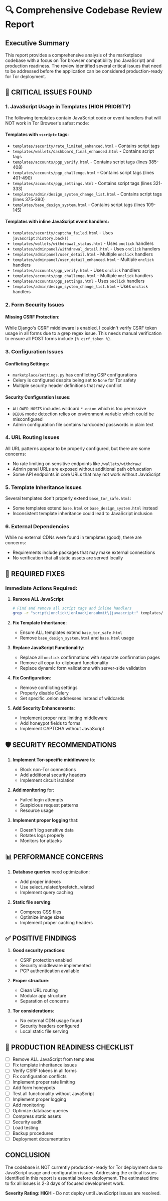 # 🔍 Comprehensive Codebase Review Report

## Executive Summary

This report provides a comprehensive analysis of the marketplace codebase with a focus on Tor browser compatibility (no JavaScript) and production readiness. The review identified several critical issues that need to be addressed before the application can be considered production-ready for Tor deployment.

## 🚨 CRITICAL ISSUES FOUND

### 1. JavaScript Usage in Templates (HIGH PRIORITY)

The following templates contain JavaScript code or event handlers that will NOT work in Tor Browser's safest mode:

#### Templates with `<script>` tags:
- `templates/security/rate_limited_enhanced.html` - Contains script tags
- `templates/wallets/dashboard_final_enhanced.html` - Contains script tags
- `templates/accounts/pgp_verify.html` - Contains script tags (lines 385-408)
- `templates/accounts/pgp_challenge.html` - Contains script tags (lines 401-490)
- `templates/accounts/pgp_settings.html` - Contains script tags (lines 321-333)
- `templates/admin/design_system_change_list.html` - Contains script tags (lines 375-390)
- `templates/base_design_system.html` - Contains script tags (lines 109-145)

#### Templates with inline JavaScript event handlers:
- `templates/security/captcha_failed.html` - Uses `javascript:history.back()`
- `templates/wallets/withdrawal_status.html` - Uses `onclick` handlers
- `templates/adminpanel/withdrawal_detail.html` - Uses `onclick` handlers
- `templates/adminpanel/user_detail.html` - Multiple `onclick` handlers
- `templates/adminpanel/user_detail_enhanced.html` - Multiple `onclick` handlers
- `templates/accounts/pgp_verify.html` - Uses `onclick` handlers
- `templates/accounts/pgp_challenge.html` - Multiple `onclick` handlers
- `templates/accounts/pgp_settings.html` - Uses `onclick` handlers
- `templates/admin/design_system_change_list.html` - Uses `onclick` handlers

### 2. Form Security Issues

#### Missing CSRF Protection:
While Django's CSRF middleware is enabled, I couldn't verify CSRF token usage in all forms due to a grep regex issue. This needs manual verification to ensure all POST forms include `{% csrf_token %}`.

### 3. Configuration Issues

#### Conflicting Settings:
- `marketplace/settings.py` has conflicting CSP configurations
- Celery is configured despite being set to `None` for Tor safety
- Multiple security header definitions that may conflict

#### Security Configuration Issues:
- `ALLOWED_HOSTS` includes wildcard `*.onion` which is too permissive
- `DEBUG` mode detection relies on environment variable which could be misconfigured
- Admin configuration file contains hardcoded passwords in plain text

### 4. URL Routing Issues

All URL patterns appear to be properly configured, but there are some concerns:
- No rate limiting on sensitive endpoints like `/wallets/withdraw/`
- Admin panel URLs are exposed without additional path obfuscation
- Some API endpoints in core URLs that may not work without JavaScript

### 5. Template Inheritance Issues

Several templates don't properly extend `base_tor_safe.html`:
- Some templates extend `base.html` or `base_design_system.html` instead
- Inconsistent template inheritance could lead to JavaScript inclusion

### 6. External Dependencies

While no external CDNs were found in templates (good), there are concerns:
- Requirements include packages that may make external connections
- No verification that all static assets are served locally

## 🔧 REQUIRED FIXES

### Immediate Actions Required:

1. **Remove ALL JavaScript**:
   ```bash
   # Find and remove all script tags and inline handlers
   grep -r "script\|onclick\|onload\|onsubmit\|javascript:" templates/
   ```

2. **Fix Template Inheritance**:
   - Ensure ALL templates extend `base_tor_safe.html`
   - Remove `base_design_system.html` and `base.html` usage

3. **Replace JavaScript Functionality**:
   - Replace all `onclick` confirmations with separate confirmation pages
   - Remove all copy-to-clipboard functionality
   - Replace dynamic form validations with server-side validation

4. **Fix Configuration**:
   - Remove conflicting settings
   - Properly disable Celery
   - Set specific .onion addresses instead of wildcards

5. **Add Security Enhancements**:
   - Implement proper rate limiting middleware
   - Add honeypot fields to forms
   - Implement CAPTCHA without JavaScript

## 🛡️ SECURITY RECOMMENDATIONS

1. **Implement Tor-specific middleware** to:
   - Block non-Tor connections
   - Add additional security headers
   - Implement circuit isolation

2. **Add monitoring** for:
   - Failed login attempts
   - Suspicious request patterns
   - Resource usage

3. **Implement proper logging** that:
   - Doesn't log sensitive data
   - Rotates logs properly
   - Monitors for attacks

## 📊 PERFORMANCE CONCERNS

1. **Database queries** need optimization:
   - Add proper indexes
   - Use select_related/prefetch_related
   - Implement query caching

2. **Static file serving**:
   - Compress CSS files
   - Optimize image sizes
   - Implement proper caching headers

## ✅ POSITIVE FINDINGS

1. **Good security practices**:
   - CSRF protection enabled
   - Security middleware implemented
   - PGP authentication available

2. **Proper structure**:
   - Clean URL routing
   - Modular app structure
   - Separation of concerns

3. **Tor considerations**:
   - No external CDN usage found
   - Security headers configured
   - Local static file serving

## 🚀 PRODUCTION READINESS CHECKLIST

- [ ] Remove ALL JavaScript from templates
- [ ] Fix template inheritance issues
- [ ] Verify CSRF tokens in all forms
- [ ] Fix configuration conflicts
- [ ] Implement proper rate limiting
- [ ] Add form honeypots
- [ ] Test all functionality without JavaScript
- [ ] Implement proper logging
- [ ] Add monitoring
- [ ] Optimize database queries
- [ ] Compress static assets
- [ ] Security audit
- [ ] Load testing
- [ ] Backup procedures
- [ ] Deployment documentation

## CONCLUSION

The codebase is NOT currently production-ready for Tor deployment due to JavaScript usage and configuration issues. Addressing the critical issues identified in this report is essential before deployment. The estimated time to fix all issues is 2-3 days of focused development work.

**Severity Rating: HIGH** - Do not deploy until JavaScript issues are resolved.